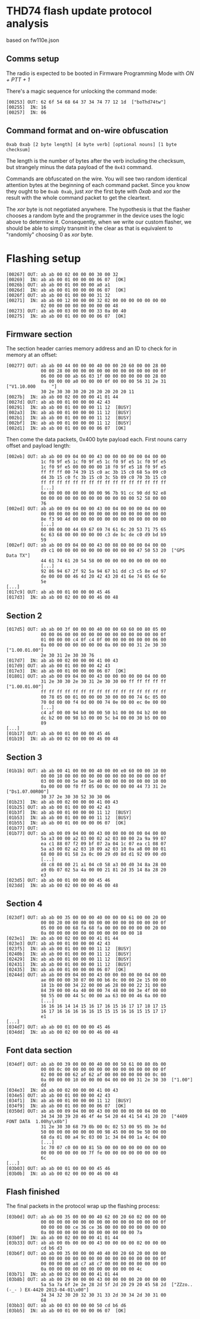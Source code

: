 # THD74 flash update protocol analysis

based on fw110e.json


## Comms setup

The radio is expected to be booted in Firmware Programming Mode with *ON + PTT + 1*

There's a magic sequence for unlocking the command mode:
```
[00253] OUT: 62 6f 54 68 64 37 34 74 77 12 1d  ["boThd74tw"]
[00255]  IN: 16
[00257]  IN: 06
```

## Command format and on-wire obfuscation
```
0xab 0xab [2 byte length] [4 byte verb] [optional nouns] [1 byte checksum]
```

The length is the number of bytes after the verb including the checksum, but strangely minus the data payload of the `0x43` command.

Commands are obfuscated on the wire. You will see two random identical attention bytes at the beginning of each command packet. Since you know they ought to be `0xab 0xab`, just *xor* the first byte with *0xab* and xor the result with the whole command packet to get the cleartext.

The *xor* byte is not negotiated anywhere. The hypothesis is that the flasher chooses a random byte and the programmer in the device uses the logic above to determine it. Consequently, when we write our custom flasher, we should be able to simply transmit in the clear as that is equivalent to "randomly" choosing 0 as *xor* byte.

# Flashing setup
```
[00267] OUT: ab ab 00 02 00 00 00 30 00 32
[00269]  IN: ab ab 00 01 00 00 00 06 07  [OK]
[0026b] OUT: ab ab 00 01 00 00 00 a0 a1
[0026d]  IN: ab ab 00 01 00 00 00 06 07  [OK]
[0026f] OUT: ab ab 00 01 00 00 00 31 32
[00271]  IN: ab ab 00 12 00 00 00 32 02 00 00 00 00 00 00 00
             02 00 00 00 00 00 00 00 00 48
[00273] OUT: ab ab 00 03 00 00 00 33 0a 00 40
[00275]  IN: ab ab 00 01 00 00 00 06 07  [OK]
```

## Firmware section

The section header carries memory address and an ID to check for in memory at an offset:
```
[00277] OUT: ab ab 00 44 00 00 00 40 00 00 20 60 00 00 28 00
             00 00 28 00 00 00 00 00 00 00 00 00 00 00 00 0f
             06 00 00 00 ab 66 03 1f 00 00 00 00 00 00 28 00
             0a 00 00 00 a0 00 00 00 0f 00 00 00 56 31 2e 31   ["V1.10.000      "]
             30 2e 30 30 30 20 20 20 20 20 20 11
[0027b]  IN: ab ab 00 02 00 00 00 41 01 44
[0027d] OUT: ab ab 00 01 00 00 00 42 43
[00291]  IN: ab ab 00 01 00 00 00 11 12  [BUSY]
[002a3]  IN: ab ab 00 01 00 00 00 11 12  [BUSY]
[002b1]  IN: ab ab 00 01 00 00 00 11 12  [BUSY]
[002bf]  IN: ab ab 00 01 00 00 00 11 12  [BUSY]
[002d1]  IN: ab ab 00 01 00 00 00 06 07  [OK]
```

Then come the data packets, 0x400 byte payload each. First nouns carry offset and payload length:
```
[002eb] OUT: ab ab 00 09 04 00 00 43 00 00 00 00 00 04 00 00
             1c f0 9f e5 1c f0 9f e5 1c f0 9f e5 1c f0 9f e5
             1c f0 9f e5 00 00 00 00 18 f0 9f e5 18 f0 9f e5
             ff ff ff 00 74 39 15 c0 ac 3b 15 c0 68 5a 09 c0
             d4 3b 15 c0 fc 3b 15 c0 3c 5b 09 c0 70 3b 15 c0
             ff ff ff ff ff ff ff ff ff ff ff ff ff ff ff ff
             [...]
             6e 00 00 00 00 00 00 00 96 7b 91 cc 90 dd 92 e8
             00 00 00 00 00 00 00 00 00 00 00 00 52 58 00 00
             76
[002ed] OUT: ab ab 00 09 04 00 00 43 00 04 00 00 00 04 00 00
             00 00 00 00 00 00 00 00 00 00 00 00 00 00 00 00
             8e f3 90 4d 00 00 00 00 00 00 00 00 00 00 00 00
             [...]
             00 00 00 00 44 69 67 69 74 61 6c 20 53 71 75 65
             6c 63 68 00 00 00 00 00 c3 de bc de c0 d9 bd b9
             59
[002ef] OUT: ab ab 00 09 04 00 00 43 00 08 00 00 00 04 00 00
             d9 c1 00 00 00 00 00 00 00 00 00 00 47 50 53 20  ["GPS Data TX"]
             44 61 74 61 20 54 58 00 00 00 00 00 00 00 00 00
             [...]
             92 86 94 67 2f 92 5a 94 67 b1 dd c3 c5 8e ed 97
             de 00 00 00 46 4d 20 42 43 20 41 6e 74 65 6e 6e
             5e
[...]
[017c9] OUT: ab ab 00 01 00 00 00 45 46
[017d3]  IN: ab ab 00 02 00 00 00 46 00 48
```

## Section 2
```
[017d5] OUT: ab ab 00 3f 00 00 00 40 00 00 60 60 00 80 05 00
             00 00 06 00 00 00 00 00 00 00 00 00 00 00 00 0f
             01 00 00 00 c4 0f c4 0f 00 00 00 00 00 00 06 00
             0a 00 00 00 00 00 00 00 0a 00 00 00 31 2e 30 30  ["1.00.01.00"]
             2e 30 31 2e 30 30 76
[017d7]  IN: ab ab 00 02 00 00 00 41 00 43
[017d9] OUT: ab ab 00 01 00 00 00 42 43
[017e3]  IN: ab ab 00 01 00 00 00 06 07  [OK]
[01801] OUT: ab ab 00 09 04 00 00 43 00 00 00 00 00 04 00 00
             31 2e 30 30 2e 30 31 2e 30 30 00 ff ff ff ff ff  ["1.00.01.00"]
             ff ff ff ff ff ff ff ff ff ff ff ff ff ff ff ff
             00 78 05 00 01 00 00 00 30 00 00 00 74 6c 05 00
             70 0d 00 00 f4 0d 00 00 74 0e 00 00 ec 0e 00 00
             [...]
             c4 af 00 00 94 b0 00 00 50 b1 00 00 04 b2 00 00
             dc b2 00 00 98 b3 00 00 5c b4 00 00 30 b5 00 00
             89
[...]
[01b17] OUT: ab ab 00 01 00 00 00 45 46
[01b19]  IN: ab ab 00 02 00 00 00 46 00 48
```

## Section 3
```
[01b1b] OUT: ab ab 00 41 00 00 00 40 00 00 e0 60 00 00 10 00
             00 00 10 00 00 00 00 00 00 00 00 00 00 00 00 0f
             03 00 00 00 5e 40 5e 40 00 00 00 00 00 00 10 00
             0a 00 00 00 f0 ff 05 00 0c 00 00 00 44 73 31 2e  ["Ds1.07.00R00"]
             30 37 2e 30 30 52 30 30 06
[01b23]  IN: ab ab 00 02 00 00 00 41 00 43
[01b25] OUT: ab ab 00 01 00 00 00 42 43
[01b3f]  IN: ab ab 00 01 00 00 00 11 12  [BUSY]
[01b53]  IN: ab ab 00 01 00 00 00 11 12  [BUSY]
[01b55]  IN: ab ab 00 01 00 00 00 06 07  [OK]
[01b77] OUT:
[01b77] OUT: ab ab 00 09 04 00 00 43 00 00 00 00 00 04 00 00
             5a a3 00 00 a2 03 00 02 a2 03 80 00 2a 9a 99 07
             ea c1 88 07 f2 09 bf 07 2a 04 1c 07 ea c1 08 07
             5a a3 00 02 a2 03 10 09 a2 03 10 0a a8 00 80 01
             68 00 80 01 58 2a 0c 00 29 d0 8d d1 92 09 00 d0
             [...]
             d8 c8 08 00 21 a1 04 c0 58 a3 00 d0 34 8a 28 00
             a9 0b 07 02 5a 4a 00 00 21 81 2d 35 14 8a 28 20
             e3
[023d5] OUT: ab ab 00 01 00 00 00 45 46
[023dd]  IN: ab ab 00 02 00 00 00 46 00 48
```

## Section 4
```
[023df] OUT: ab ab 00 35 00 00 00 40 00 00 00 61 00 00 20 00
             00 00 20 00 00 00 00 00 00 00 00 00 00 00 00 0f
             05 00 00 00 68 fa 68 fa 00 00 00 00 00 00 20 00
             0a 00 00 00 00 00 00 00 00 00 00 00 18
[023e1]  IN: ab ab 00 02 00 00 00 41 01 44
[023e3] OUT: ab ab 00 01 00 00 00 42 43
[023f5]  IN: ab ab 00 01 00 00 00 11 12  [BUSY]
[0240b]  IN: ab ab 00 01 00 00 00 11 12  [BUSY]
[02429]  IN: ab ab 00 01 00 00 00 11 12  [BUSY]
[02431]  IN: ab ab 00 01 00 00 00 11 12  [BUSY]
[02435]  IN: ab ab 00 01 00 00 00 06 07  [OK]
[0244d] OUT: ab ab 00 09 04 00 00 43 00 00 00 00 00 04 00 00
             ae 00 00 00 30 07 00 00 b6 0c 00 00 2e 15 00 00
             18 1b 00 00 34 22 00 00 a6 28 00 00 22 31 00 00
             84 39 00 00 4a 40 00 00 74 48 00 00 3e 4f 00 00
             98 55 00 00 44 5c 00 00 aa 63 00 00 46 6a 00 00
             [...]
             16 16 16 14 14 15 16 17 16 15 16 17 17 18 17 15
             16 17 16 16 16 16 16 15 15 15 16 16 15 15 17 17
             e1
[...]
[034d7] OUT: ab ab 00 01 00 00 00 45 46
[034dd]  IN: ab ab 00 02 00 00 00 46 00 48
```

## Font data section
```
[034df] OUT: ab ab 00 39 00 00 00 40 00 00 50 61 00 80 0b 00
             00 00 0c 00 00 00 00 00 00 00 00 00 00 00 00 0f
             02 00 00 00 62 af 62 af 00 00 00 00 00 00 0c 00
             0a 00 00 00 10 00 00 00 04 00 00 00 31 2e 30 30  ["1.00"]
             dd
[034e3]  IN: ab ab 00 02 00 00 00 41 00 43
[034e5] OUT: ab ab 00 01 00 00 00 42 43
[034f1]  IN: ab ab 00 01 00 00 00 11 12  [BUSY]
[034f9]  IN: ab ab 00 01 00 00 00 06 07  [OK]
[0350d] OUT: ab ab 00 09 04 00 00 43 00 00 00 00 00 04 00 00
             34 34 30 39 20 46 4f 4e 54 20 44 41 54 41 20 20  ["4409 FONT DATA  1.00hy\x0b"]
             31 2e 30 30 68 79 0b 00 0c 02 53 00 95 0b 3e 0d
             50 00 00 00 00 00 00 00 98 45 00 00 9e 50 00 00
             68 da 01 00 a4 9c 03 00 1c 34 04 00 1a 4c 04 00
             [...]
             1c 70 07 c0 00 00 81 5b 00 00 00 00 00 00 00 00
             00 00 00 00 00 00 7f fe 00 00 00 00 00 00 00 00
             6c
[...]
[03b03] OUT: ab ab 00 01 00 00 00 45 46
[03b0b]  IN: ab ab 00 02 00 00 00 46 00 48
```

## Flash finished

The final packets in the protocol wrap up the flashing process:
```
[03b0d] OUT: ab ab 00 35 00 00 00 40 62 00 20 60 02 00 00 00
             00 00 00 00 00 00 00 00 00 00 00 00 00 00 00 0f
             00 00 00 00 ce 36 ce 36 00 00 00 00 00 00 00 00
             0a 00 00 00 00 00 00 00 00 00 00 00 7a
[03b0f]  IN: ab ab 00 02 00 00 00 41 01 44
[03b33] OUT: ab ab 00 0b 00 00 00 43 00 00 00 00 02 00 00 00
             cd b6 d3
[03b6f] OUT: ab ab 00 35 00 00 00 40 40 00 20 60 20 00 00 00
             00 00 00 00 00 00 00 00 00 00 00 00 00 00 00 0f
             00 00 00 00 a8 c7 a8 c7 00 00 00 00 00 00 00 00
             0a 00 00 00 00 00 00 00 00 00 00 00 4c
[03b71]  IN: ab ab 00 02 00 00 00 41 01 44
[03b8b] OUT: ab ab 00 29 00 00 00 43 00 00 00 00 20 00 00 00
             5a 5a 7a 6f 2e 2e 28 2d 5f 2d 20 29 20 45 58 2d  ["ZZzo..(-_- ) EX-4420 2013-04-01\x00"]
             34 34 32 30 20 32 30 31 33 2d 30 34 2d 30 31 00
             68
[03bb3] OUT: ab ab 00 03 00 00 00 50 cd b6 d6
[03bb5]  IN: ab ab 00 01 00 00 00 06 07  [OK]
```